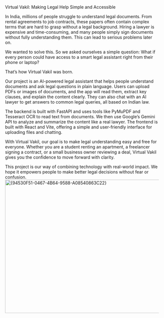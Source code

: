 Virtual Vakil: Making Legal Help Simple and Accessible

In India, millions of people struggle to understand legal documents. From rental agreements to job contracts, these papers often contain complex terms that are hard to grasp without a legal background. Hiring a lawyer is expensive and time-consuming, and many people simply sign documents without fully understanding them. This can lead to serious problems later on.

We wanted to solve this. So we asked ourselves a simple question: What if every person could have access to a smart legal assistant right from their phone or laptop?

That’s how Virtual Vakil was born.

Our project is an AI-powered legal assistant that helps people understand documents and ask legal questions in plain language. Users can upload PDFs or images of documents, and the app will read them, extract key clauses, and explain the content clearly. They can also chat with an AI lawyer to get answers to common legal queries, all based on Indian law.

The backend is built with FastAPI and uses tools like PyMuPDF and Tesseract OCR to read text from documents. We then use Google’s Gemini API to analyze and summarize the content like a real lawyer. The frontend is built with React and Vite, offering a simple and user-friendly interface for uploading files and chatting.

With Virtual Vakil, our goal is to make legal understanding easy and free for everyone. Whether you are a student renting an apartment, a freelancer signing a contract, or a small business owner reviewing a deal, Virtual Vakil gives you the confidence to move forward with clarity.

This project is our way of combining technology with real-world impact. We hope it empowers people to make better legal decisions without fear or confusion.
<img width="939" height="437" alt="{94530F51-0467-4B64-9588-A08540863C22}" src="https://github.com/user-attachments/assets/bdfca380-ec98-46a0-af58-0d8a757c6603" /> 


